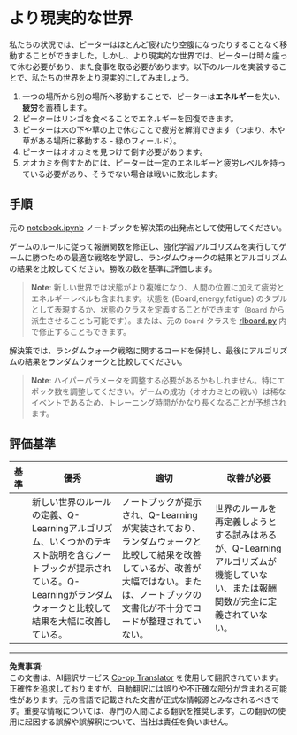 <!--
CO_OP_TRANSLATOR_METADATA:
{
  "original_hash": "68394b2102d3503882e5e914bd0ff5c1",
  "translation_date": "2025-09-04T00:23:31+00:00",
  "source_file": "8-Reinforcement/1-QLearning/assignment.md",
  "language_code": "ja"
}
-->
# より現実的な世界

私たちの状況では、ピーターはほとんど疲れたり空腹になったりすることなく移動することができました。しかし、より現実的な世界では、ピーターは時々座って休む必要があり、また食事を取る必要があります。以下のルールを実装することで、私たちの世界をより現実的にしてみましょう。

1. 一つの場所から別の場所へ移動することで、ピーターは**エネルギー**を失い、**疲労**を蓄積します。
2. ピーターはリンゴを食べることでエネルギーを回復できます。
3. ピーターは木の下や草の上で休むことで疲労を解消できます（つまり、木や草がある場所に移動する - 緑のフィールド）。
4. ピーターはオオカミを見つけて倒す必要があります。
5. オオカミを倒すためには、ピーターは一定のエネルギーと疲労レベルを持っている必要があり、そうでない場合は戦いに敗北します。

## 手順

元の [notebook.ipynb](notebook.ipynb) ノートブックを解決策の出発点として使用してください。

ゲームのルールに従って報酬関数を修正し、強化学習アルゴリズムを実行してゲームに勝つための最適な戦略を学習し、ランダムウォークの結果とアルゴリズムの結果を比較してください。勝敗の数を基準に評価します。

> **Note**: 新しい世界では状態がより複雑になり、人間の位置に加えて疲労とエネルギーレベルも含まれます。状態を (Board,energy,fatigue) のタプルとして表現するか、状態のクラスを定義することができます（`Board` から派生させることも可能です）。または、元の `Board` クラスを [rlboard.py](../../../../8-Reinforcement/1-QLearning/rlboard.py) 内で修正することもできます。

解決策では、ランダムウォーク戦略に関するコードを保持し、最後にアルゴリズムの結果をランダムウォークと比較してください。

> **Note**: ハイパーパラメータを調整する必要があるかもしれません。特にエポック数を調整してください。ゲームの成功（オオカミとの戦い）は稀なイベントであるため、トレーニング時間がかなり長くなることが予想されます。

## 評価基準

| 基準     | 優秀                                                                                                                                                                                                 | 適切                                                                                                                                                                                   | 改善が必要                                                                                                                                |
| -------- | --------------------------------------------------------------------------------------------------------------------------------------------------------------------------------------------------- | ------------------------------------------------------------------------------------------------------------------------------------------------------------------------------------- | ---------------------------------------------------------------------------------------------------------------------------------------- |
|          | 新しい世界のルールの定義、Q-Learningアルゴリズム、いくつかのテキスト説明を含むノートブックが提示されている。Q-Learningがランダムウォークと比較して結果を大幅に改善している。                              | ノートブックが提示され、Q-Learningが実装されており、ランダムウォークと比較して結果を改善しているが、改善が大幅ではない。または、ノートブックの文書化が不十分でコードが整理されていない。 | 世界のルールを再定義しようとする試みはあるが、Q-Learningアルゴリズムが機能していない、または報酬関数が完全に定義されていない。                                            |

---

**免責事項**:  
この文書は、AI翻訳サービス [Co-op Translator](https://github.com/Azure/co-op-translator) を使用して翻訳されています。正確性を追求しておりますが、自動翻訳には誤りや不正確な部分が含まれる可能性があります。元の言語で記載された文書が正式な情報源とみなされるべきです。重要な情報については、専門の人間による翻訳を推奨します。この翻訳の使用に起因する誤解や誤解釈について、当社は責任を負いません。